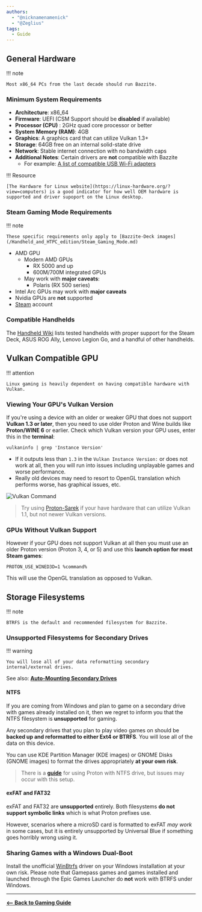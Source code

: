 ```yaml
---
authors:
  - "@nicknamenamenick"
  - "@Zeglius"
tags:
  - Guide
---
```


<!-- ANCHOR: METADATA -->
<!--{"url_discourse": "https://universal-blue.discourse.group/docs?topic=2659", "fetched_at": "2024-09-03 16:43:08.896738+00:00"}-->
<!-- ANCHOR_END: METADATA -->

## General Hardware

!!! note
    
    Most x86_64 PCs from the last decade should run Bazzite.

### Minimum System Requirements

- **Architecture**: x86_64
- **Firmware**: UEFI (CSM Support should be **disabled** if available)
- **Processor (CPU)** : 2GHz quad core processor or better
- **System Memory (RAM)**: 4GB
- **Graphics**: A graphics card that can utilize Vulkan 1.3+
- **Storage**: 64GB free on an internal solid-state drive
- **Network**: Stable internet connection with no bandwidth caps
- **Additional Notes**: Certain drivers are **not** compatible with Bazzite
  - For example: [A list of compatible USB Wi-Fi adapters](https://github.com/morrownr/USB-WiFi/blob/f3001d8e5b897e5671302cb2faf18954dd34e3d7/home/USB_WiFi_Adapters_that_are_supported_with_Linux_in-kernel_drivers.md) 

!!! Resource

    [The Hardware for Linux website](https://linux-hardware.org/?view=computers) is a good indicator for how well OEM hardware is supported and driver supoport on the Linux desktop.

### Steam Gaming Mode Requirements

!!! note
    
    These specific requirements only apply to [Bazzite-Deck images](/Handheld_and_HTPC_edition/Steam_Gaming_Mode.md)

- AMD GPU
  - Modern AMD GPUs
    - RX 5000 and up
    - 600M/700M integrated GPUs
  - May work with **major caveats**:
    - Polaris (RX 500 series)
- Intel Arc GPUs may work with **major caveats**
- Nvidia GPUs are **not** supported
- [Steam](https://store.steampowered.com/) account

### Compatible Handhelds

The [Handheld Wiki](../Handheld_and_HTPC_edition/Handheld_Wiki/index.md) lists tested handhelds with proper support for the Steam Deck, ASUS ROG Ally, Lenovo Legion Go, and a handful of other handhelds.

## Vulkan Compatible GPU

!!! attention 

    Linux gaming is heavily dependent on having compatible hardware with Vulkan.  

### Viewing Your GPU's Vulkan Version

If you're using a device with an older or weaker GPU that does not support **Vulkan 1.3 or later**, then you need to use older Proton and Wine builds like **Proton/WINE 6** or earlier.  Check which Vulkan version your GPU uses, enter this in the **terminal**:

```command
vulkaninfo | grep 'Instance Version'
```

- If it outputs less than `1.3` in the `Vulkan Instance Version:` or does not work at all, then you will run into issues including unplayable games and worse performance.
- Really old devices may need to resort to OpenGL translation which performs worse, has graphical issues, etc.

![Vulkan Command](https://github.com/user-attachments/assets/ccca14ca-3001-4aa6-bf47-e0dcbdb73936)

>Try using [Proton-Sarek](https://github.com/pythonlover02/Proton-Sarek) if your have hardware that can utilize Vulkan 1.1, but not newer Vulkan versions.

### GPUs Without Vulkan Support

However if your GPU does not support Vulkan at all then you must use an older Proton version (Proton 3, 4, or 5) and use this **launch option for most Steam games**:

```command
PROTON_USE_WINED3D=1 %command%
```

This will use the OpenGL translation as opposed to Vulkan.

## Storage Filesystems

!!! note

    BTRFS is the default and recommended filesystem for Bazzite.

### Unsupported Filesystems for Secondary Drives

!!! warning 
    
    You will lose all of your data reformatting secondary internal/external drives.

See also: [**Auto-Mounting Secondary Drives**](../Advanced/Auto-Mounting_Secondary_Drives.md)

#### NTFS

If you are coming from Windows and plan to game on a secondary drive with games already installed on it, then we regret to inform you that the NTFS filesystem is **unsupported** for gaming.

Any secondary drives that you plan to play video games on should be **backed up and reformatted to either Ext4 or BTRFS**. You will lose all of the data on this device.

You can use KDE Partition Manager (KDE images) or GNOME Disks (GNOME images) to format the drives appropriately **at your own risk**.

>There is a [**guide**](https://github.com/ValveSoftware/Proton/wiki/Using-a-NTFS-disk-with-Linux-and-Windows) for using Proton with NTFS drive, but issues may occur with this setup.

#### exFAT and FAT32

exFAT and FAT32 are **unsupported** entirely. Both filesystems **do not support symbolic links** which is what Proton prefixes use.

However, scenarios where a microSD card is formatted to exFAT _may work_ in some cases, but it is entirely unsupported by Universal Blue if something goes horribly wrong using it.

### Sharing Games with a Windows Dual-Boot

Install the unofficial [WinBtrfs](https://github.com/maharmstone/btrfs) driver on your Windows installation at your own risk. Please note that Gamepass games and games installed and launched through the Epic Games Launcher do **not** work with BTRFS under Windows.

<hr>

[**<-- Back to Gaming Guide**](./index.md)
